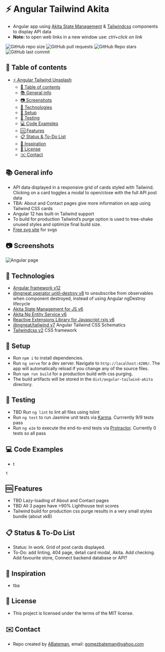 # :zap: Angular Tailwind Akita

* Angular app using [Akita State Management](https://datorama.github.io/akita/) & [Tailwindcss](https://developers.google.com/chart/) components to display API data
* **Note:** to open web links in a new window use: _ctrl+click on link_

![GitHub repo size](https://img.shields.io/github/repo-size/AndrewJBateman/angular-tailwind-akita?style=plastic)
![GitHub pull requests](https://img.shields.io/github/issues-pr/AndrewJBateman/angular-tailwind-akita?style=plastic)
![GitHub Repo stars](https://img.shields.io/github/stars/AndrewJBateman/angular-tailwind-akita?style=plastic)
![GitHub last commit](https://img.shields.io/github/last-commit/AndrewJBateman/angular-tailwind-akita?style=plastic)

## :page_facing_up: Table of contents

* [:zap: Angular Tailwind Unsplash](#zap-angular-tailwind-unsplash)
  * [:page_facing_up: Table of contents](#page_facing_up-table-of-contents)
  * [:books: General info](#books-general-info)
  * [:camera: Screenshots](#camera-screenshots)
  * [:signal_strength: Technologies](#signal_strength-technologies)
  * [:floppy_disk: Setup](#floppy_disk-setup)
  * [:wrench: Testing](#wrench-testing)
  * [:computer: Code Examples](#computer-code-examples)
  * [:cool: Features](#cool-features)
  * [:clipboard: Status & To-Do List](#clipboard-status--to-do-list)
  * [:clap: Inspiration](#clap-inspiration)
  * [:file_folder: License](#file_folder-license)
  * [:envelope: Contact](#envelope-contact)

## :books: General info

* API data displayed in a responsive grid of cards styled with Tailwind. Clicking on a card toggles a modal to open/close with the full API post data
* TBA: About and Contact pages give more information on app using Tailwind CSS cards
* Angular 12 has built-in Tailwind support
* To build for production Tailwind’s purge option is used to tree-shake unused styles and optimize final build size.
* [Free svg site](https://freesvg.org/) for svgs

## :camera: Screenshots

![Angular page](./img/home.jpg)

## :signal_strength: Technologies

* [Angular framework v12](https://angular.io/)
* [@ngneat operator until-destroy v8](https://github.com/ngneat/until-destroy/#use-with-ivy) to unsubscribe from observables when component destroyed, instead of using Angular ngDestroy lifecycle
* [Akita State Management for JS v6](https://datorama.github.io/akita/)
* [Akita Ng Entity Service v6](https://datorama.github.io/akita/docs/angular/entity-service/)
* [Reactive Extensions Library for Javascript rxjs v6](https://rxjs.dev/)
* [@ngneat/tailwind v7](https://www.npmjs.com/package/@ngneat/tailwind) Angular Tailwind CSS Schematics
* [Tailwindcss v2](https://tailwindcss.com/) CSS framework

## :floppy_disk: Setup

* Run `npm i` to install dependencies.
* Run `ng serve` for a dev server. Navigate to `http://localhost:4200/`. The app will automatically reload if you change any of the source files.
* Run `npm run build` for a production build with css purging.
* The build artifacts will be stored in the `dist/angular-tailwind-akita` directory.

## :wrench: Testing

* TBD Run `ng lint` to lint all files using tslint
* Run `ng test` to run Jasmine unit tests via [Karma](https://karma-runner.github.io). Currrently 9/9 tests pass
* Run `ng e2e` to execute the end-to-end tests via [Protractor](http://www.protractortest.org/). Currently 0 tests so all pass

## :computer: Code Examples

* t

```typescript
t
```

## :cool: Features

* TBD Lazy-loading of About and Contact pages
* TBD All 3 pages have >90% Lighthouse test scores
* Tailwind build for production css purge results in a very small styles bundle (about xkB)

## :clipboard: Status & To-Do List

* Status: In work. Grid of post cards displayed.
* To-Do: add linting, 404 page, detail card modal, Akita. Add checking. Add favourite store, Connect backend database or API?

## :clap: Inspiration

* tba

## :file_folder: License

* This project is licensed under the terms of the MIT license.

## :envelope: Contact

* Repo created by [ABateman](https://github.com/AndrewJBateman), email: gomezbateman@yahoo.com